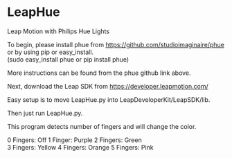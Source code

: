 LeapHue
=======

Leap Motion with Philips Hue Lights

To begin, please install phue from https://github.com/studioimaginaire/phue or by using pip or easy_install.  
(sudo easy_install phue or pip install phue)

More instructions can be found from the phue github link above.

Next, download the Leap SDK from https://developer.leapmotion.com/ 

Easy setup is to move LeapHue.py into LeapDeveloperKit/LeapSDK/lib.

Then just run LeapHue.py.

This program detects number of fingers and will change the color.

0 Fingers: Off
1 Finger: Purple
2 Fingers: Green  
3 Fingers: Yellow
4 Fingers: Orange
5 Fingers: Pink
